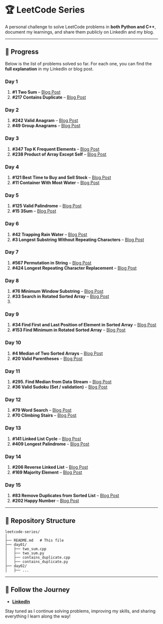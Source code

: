 # 🏆 LeetCode Series

A personal challenge to solve LeetCode problems in **both Python and C++**, document my learnings, and share them publicly on LinkedIn and my blog.

---

## 📅 Progress

Below is the list of problems solved so far. For each one, you can find the **full explanation** in my LinkedIn or blog post.

### Day 1

1. **#1 Two Sum** – [Blog Post](https://dev.to/ertugrulmutlu/daily-leetcode-progress-day-1-3d0a)
2. **#217 Contains Duplicate** –  [Blog Post](https://dev.to/ertugrulmutlu/daily-leetcode-progress-day-1-3d0a)

### Day 2
1. **#242 Valid Anagram** – [Blog Post](https://dev.to/ertugrulmutlu/-daily-leetcode-progress-day-2-2i0e)
2. **#49 Group Anagrams** –  [Blog Post](https://dev.to/ertugrulmutlu/-daily-leetcode-progress-day-2-2i0e)

### Day 3

1. **#347 Top K Frequent Elements** – [Blog Post](https://dev.to/ertugrulmutlu/-daily-leetcode-progress-day-3-1p2g)
2. **#238 Product of Array Except Self** –  [Blog Post](https://dev.to/ertugrulmutlu/-daily-leetcode-progress-day-3-1p2g)
   
### Day 4
1. **#121 Best Time to Buy and Sell Stock** – [Blog Post](https://dev.to/ertugrulmutlu/daily-leetcode-progress-day-4-2ba2)
2. **#11 Container With Most Water** –  [Blog Post](https://dev.to/ertugrulmutlu/daily-leetcode-progress-day-4-2ba2)

### Day 5
1. **#125 Valid Palindrome** – [Blog Post](https://dev.to/ertugrulmutlu/daily-leetcode-progress-day-5-ehb)
2. **#15 3Sum** –  [Blog Post](https://dev.to/ertugrulmutlu/daily-leetcode-progress-day-5-ehb)

### Day 6
1. **#42 Trapping Rain Water** – [Blog Post](https://dev.to/ertugrulmutlu/daily-leetcode-progress-day-6-4lh2)
2. **#3 Longest Substring Without Repeating Characters** –  [Blog Post](https://dev.to/ertugrulmutlu/daily-leetcode-progress-day-6-4lh2)

### Day 7
1. **#567 Permutation in String** – [Blog Post](https://dev.to/ertugrulmutlu/daily-leetcode-progress-day-7-45j0)
2. **#424 Longest Repeating Character Replacement** –  [Blog Post](https://dev.to/ertugrulmutlu/daily-leetcode-progress-day-7-45j0)

### Day 8
1. **#76 Minimum Window Substring** – [Blog Post](https://dev.to/ertugrulmutlu/daily-leetcode-progress-day-8-1ai3)
2. **#33 Search in Rotated Sorted Array** – [Blog Post](https://dev.to/ertugrulmutlu/daily-leetcode-progress-day-8-1ai3)
3. 
### Day 9
1. **#34 Find First and Last Position of Element in Sorted Array** – [Blog Post](https://dev.to/ertugrulmutlu/daily-leetcode-progress-day-9-1o4k)
2. **#153 Find Minimum in Rotated Sorted Array** – [Blog Post](https://dev.to/ertugrulmutlu/daily-leetcode-progress-day-9-1o4k)

### Day 10
1. **#4 Median of Two Sorted Arrays** – [Blog Post](https://dev.to/ertugrulmutlu/daily-leetcode-progress-day-10-2oh7)
2. **#20 Valid Parentheses** – [Blog Post](https://dev.to/ertugrulmutlu/daily-leetcode-progress-day-10-2oh7)
   
### Day 11
1. **#295. Find Median from Data Stream** – [Blog Post](https://dev.to/ertugrulmutlu/daily-leetcode-progress-day-11-3el6)
2. **#36 Valid Sudoku (Set / validation)** – [Blog Post](https://dev.to/ertugrulmutlu/daily-leetcode-progress-day-11-3el6)

### Day 12
1. **#79 Word Search** – [Blog Post](https://dev.to/ertugrulmutlu/daily-leetcode-progress-day-12-51mj)
2. **#70 Climbing Stairs** – [Blog Post](https://dev.to/ertugrulmutlu/daily-leetcode-progress-day-12-51mj)

### Day 13
1. **#141 Linked List Cycle** – [Blog Post](https://dev.to/ertugrulmutlu/daily-leetcode-progress-day-13-a6o)
2. **#409 Longest Palindrome** – [Blog Post](https://dev.to/ertugrulmutlu/daily-leetcode-progress-day-13-a6o)

### Day 14
1. **#206 Reverse Linked List** – [Blog Post](https://dev.to/ertugrulmutlu/daily-leetcode-progress-day-14-24n4)
2. **#169 Majority Element** – [Blog Post](https://dev.to/ertugrulmutlu/daily-leetcode-progress-day-14-24n4)
   
### Day 15
1. **#83 Remove Duplicates from Sorted List** – [Blog Post](https://dev.to/ertugrulmutlu/daily-leetcode-progress-day-15-4hp5)
2. **#202 Happy Number** – [Blog Post](https://dev.to/ertugrulmutlu/daily-leetcode-progress-day-15-4hp5)
---

## 📂 Repository Structure

```
leetcode-series/
│
├── README.md   # This file
├── day01/
│   ├── two_sum.cpp
│   ├── two_sum.py
│   ├── contains_duplicate.cpp
│   ├── contains_duplicate.py
├── day02/
│   ├── ...
```

---

## 🔗 Follow the Journey

* [**LinkedIn**](https://www.linkedin.com/in/ertuğrul-mutlu)

Stay tuned as I continue solving problems, improving my skills, and sharing everything I learn along the way!
